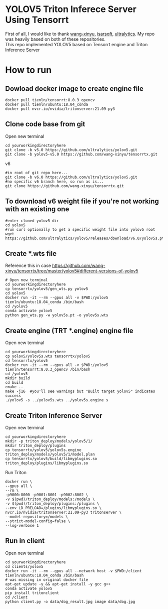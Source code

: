 # YOLOV5 Triton Inferece Server Using Tensorrt

First of all, I would like to thank [wang-xinyu](https://github.com/wang-xinyu/tensorrtx), [isarsoft](https://github.com/isarsoft/yolov4-triton-tensorrt),  [ultralytics](https://github.com/ultralytics/yolov5). 
My repo was heavily based on both of these repositories.  
This repo implemented YOLOV5 based on Tensorrt engine and Triton Inference Server

# How to run
## Dowload docker image to create engine file
```
docker pull tienln/tensorrt:8.0.3_opencv 
docker pull tienln/ubuntu:18.04_conda
docker pull nvcr.io/nvidia/tritonserver:21.09-py3
```
## Clone code base from git
Open new terminal 
```
cd yourworkingdirectoryhere  
git clone -b v5.0 https://github.com/ultralytics/yolov5.git
git clone -b yolov5-v5.0 https://github.com/wang-xinyu/tensorrtx.git

```

v6
```
#in root of git repo here... 
git clone -b v6.0 https://github.com/ultralytics/yolov5.git
#no specific v6 branch here, so run as is...
git clone https://github.com/wang-xinyu/tensorrtx.git

```

## To download v6 weight file if you're not working with an existing one

```
#enter cloned yolov5 dir
cd yolov5   
#run curl optionally to get a specific weight file into yolov5 root
wget https://github.com/ultralytics/yolov5/releases/download/v6.0/yolov5s.pt

```

## Create *.wts file  
Reference this in case https://github.com/wang-xinyu/tensorrtx/tree/master/yolov5#different-versions-of-yolov5

```
# Open new terminal 
cd yourworkingdirectoryhere  
cp tensorrtx/yolov5/gen_wts.py yolov5  
cd yolov5  
docker run -it --rm --gpus all -v $PWD:/yolov5 tienln/ubuntu:18.04_conda /bin/bash  
cd /yolov5  
conda activate yolov5  
python gen_wts.py -w yolov5s.pt -o yolov5s.wts
```

## Create engine (TRT *.engine) engine file  
Open new terminal  
```
cd yourworkingdirectoryhere 
cp yolov5/yolov5s.wts tensorrtx/yolov5
cd tensorrtx/yolov5  
docker run -it --rm --gpus all -v $PWD:/yolov5 tienln/tensorrt:8.0.3_opencv /bin/bash   
cd /yolov5
mkdir build  
cd build   
cmake ..  
make -j16  #you'll see warnings but "Built target yolov5" indicates success
./yolov5 -s ../yolov5s.wts ../yolov5s.engine s  
```
## Create Triton Inference Server  
Open new terminal
```
cd yourworkingdirectoryhere  
mkdir -p triton_deploy/models/yolov5/1/  
mkdir triton_deploy/plugins  
cp tensorrtx/yolov5/yolov5s.engine triton_deploy/models/yolov5/1/model.plan  
cp tensorrtx/yolov5/build/libmyplugins.so triton_deploy/plugins/libmyplugins.so  
```


Run Triton
```
docker run \
--gpus all \
--rm \
-p9000:8000 -p9001:8001 -p9002:8002 \
-v $(pwd)/triton_deploy/models:/models \
-v $(pwd)/triton_deploy/plugins:/plugins \
--env LD_PRELOAD=/plugins/libmyplugins.so \
nvcr.io/nvidia/tritonserver:21.09-py3 tritonserver \
--model-repository=/models \
--strict-model-config=false \
--log-verbose 1
```

## Run in client  

Open new terminal
```
cd yourworkingdirectoryhere   
cd clients/yolov5
docker run -it --rm --gpus all --network host -v $PWD:/client tienln/ubuntu:18.04_conda /bin/bash  
# was missing in original docker file
apt-get update -y && apt-get install -y gcc g++
conda activate yolov5  
pip install tritonclient  
cd /client
python client.py -o data/dog_result.jpg image data/dog.jpg  
```